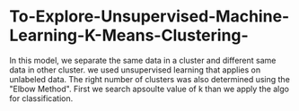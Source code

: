 # To-Explore-Unsupervised-Machine-Learning-K-Means-Clustering-
In this model, we separate the same data in a cluster and different same data in other cluster.  we used unsupervised learning that applies on unlabeled data. 
The right number of clusters was also determined using the "Elbow Method".
First we search apsoulte value of k than we apply the algo for classification.
